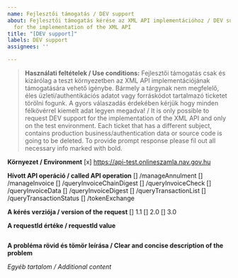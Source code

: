 ```yaml
---
name: Fejlesztői támogatás / DEV support
about: Fejlesztői támogatás kérése az XML API implementációhoz / DEV support request
  for the implementation of the XML API
title: "[DEV support]"
labels: DEV support
assignees: ''

---
```


> **Használati feltételek / Use conditions:**
Fejlesztői támogatás csak és kizárólag a teszt környezetben az XML API implementációjának támogatására vehető igénybe. Bármely a tárgynak nem megfelelő, éles üzleti/authentikációs adatot vagy forráskódot tartalmazó ticketet törölni fogunk. A gyors válaszadás érdekében kérjük hogy minden félkövérrel kiemelt adat legyen megadva! / It is only possible to request DEV support for the implementation of the XML API and only on the test environment. Each ticket that has a different subject, contains production business/authentication data or source code is going to be deleted. To provide prompt response please fil out all necessary info marked with bold.

**Környezet / Environment**
[x] https://api-test.onlineszamla.nav.gov.hu

**Hívott API operáció / called API operation**
[] /manageAnnulment
[] /manageInvoice
[] /queryInvoiceChainDigest
[] /queryInvoiceCheck
[] /queryInvoiceData
[] /queryInvoiceDigest
[] /queryTransactionList
[] /queryTransactionStatus
[] /tokenExchange

**A kérés verziója / version of the request**
[] 1.1
[] 2.0
[] 3.0

**A requestId értéke / requestId value**
```

```

**A probléma rövid és tömör leírása / Clear and concise description of the problem**


*Egyéb tartalom / Additional content*
